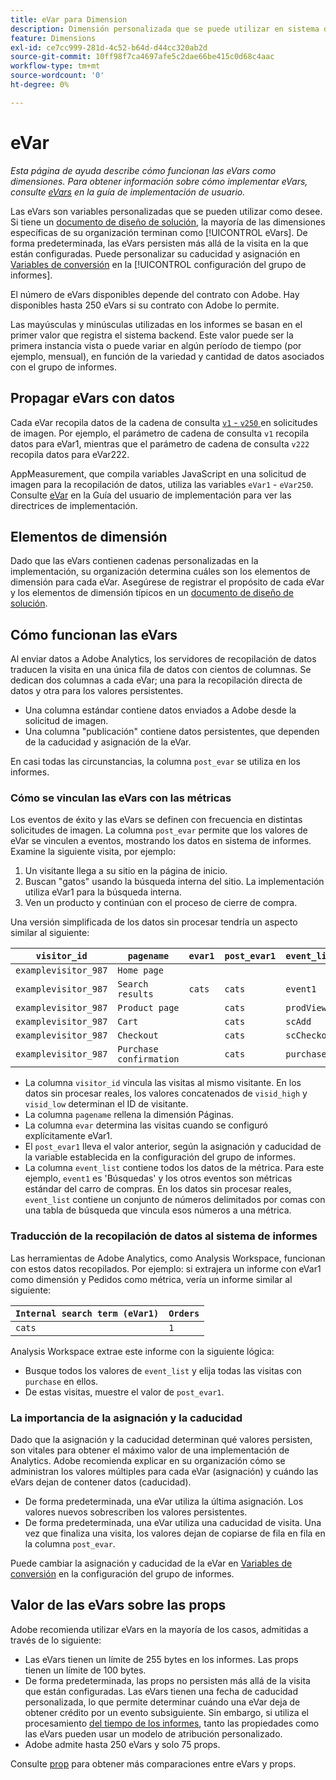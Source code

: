 ```yaml
---
title: eVar para Dimension
description: Dimensión personalizada que se puede utilizar en sistema de informes.
feature: Dimensions
exl-id: ce7cc999-281d-4c52-b64d-d44cc320ab2d
source-git-commit: 10ff98f7ca4697afe5c2dae66be415c0d68c4aac
workflow-type: tm+mt
source-wordcount: '0'
ht-degree: 0%

---
```


# eVar

*Esta página de ayuda describe cómo funcionan las eVars como dimensiones. Para obtener información sobre cómo implementar eVars, consulte [eVars](/help/implement/vars/page-vars/evar.md) en la guía de implementación de usuario.*

Las eVars son variables personalizadas que se pueden utilizar como desee. Si tiene un [documento de diseño de solución](/help/implement/prepare/solution-design.md), la mayoría de las dimensiones específicas de su organización terminan como [!UICONTROL eVars]. De forma predeterminada, las eVars persisten más allá de la visita en la que están configuradas. Puede personalizar su caducidad y asignación en [Variables de conversión](/help/admin/admin/conversion-var-admin/conversion-var-admin.md) en la [!UICONTROL configuración del grupo de informes].

El número de eVars disponibles depende del contrato con Adobe. Hay disponibles hasta 250 eVars si su contrato con Adobe lo permite.

Las mayúsculas y minúsculas utilizadas en los informes se basan en el primer valor que registra el sistema backend. Este valor puede ser la primera instancia vista o puede variar en algún período de tiempo (por ejemplo, mensual), en función de la variedad y cantidad de datos asociados con el grupo de informes.

## Propagar eVars con datos

Cada eVar recopila datos de la cadena de consulta [`v1` - `v250` ](/help/implement/validate/query-parameters.md) en solicitudes de imagen. Por ejemplo, el parámetro de cadena de consulta `v1` recopila datos para eVar1, mientras que el parámetro de cadena de consulta `v222` recopila datos para eVar222.

AppMeasurement, que compila variables JavaScript en una solicitud de imagen para la recopilación de datos, utiliza las variables `eVar1` - `eVar250`. Consulte [eVar](/help/implement/vars/page-vars/evar.md) en la Guía del usuario de implementación para ver las directrices de implementación.

## Elementos de dimensión

Dado que las eVars contienen cadenas personalizadas en la implementación, su organización determina cuáles son los elementos de dimensión para cada eVar. Asegúrese de registrar el propósito de cada eVar y los elementos de dimensión típicos en un [documento de diseño de solución](/help/implement/prepare/solution-design.md).

## Cómo funcionan las eVars

Al enviar datos a Adobe Analytics, los servidores de recopilación de datos traducen la visita en una única fila de datos con cientos de columnas. Se dedican dos columnas a cada eVar; una para la recopilación directa de datos y otra para los valores persistentes.

* Una columna estándar contiene datos enviados a Adobe desde la solicitud de imagen.
* Una columna &quot;publicación&quot; contiene datos persistentes, que dependen de la caducidad y asignación de la eVar.

En casi todas las circunstancias, la columna `post_evar` se utiliza en los informes.

### Cómo se vinculan las eVars con las métricas

Los eventos de éxito y las eVars se definen con frecuencia en distintas solicitudes de imagen. La columna `post_evar` permite que los valores de eVar se vinculen a eventos, mostrando los datos en sistema de informes. Examine la siguiente visita, por ejemplo:

1. Un visitante llega a su sitio en la página de inicio.
2. Buscan &quot;gatos&quot; usando la búsqueda interna del sitio. La implementación utiliza eVar1 para la búsqueda interna.
3. Ven un producto y continúan con el proceso de cierre de compra.

Una versión simplificada de los datos sin procesar tendría un aspecto similar al siguiente:

| `visitor_id` | `pagename` | `evar1` | `post_evar1` | `event_list` |
| --- | --- | --- | --- | --- |
| `examplevisitor_987` | `Home page` |  |  |  |
| `examplevisitor_987` | `Search results` | `cats` | `cats` | `event1` |
| `examplevisitor_987` | `Product page` |  | `cats` | `prodView` |
| `examplevisitor_987` | `Cart` |  | `cats` | `scAdd` |
| `examplevisitor_987` | `Checkout` |  | `cats` | `scCheckout` |
| `examplevisitor_987` | `Purchase confirmation` |  | `cats` | `purchase` |

* La columna `visitor_id` vincula las visitas al mismo visitante. En los datos sin procesar reales, los valores concatenados de `visid_high` y `visid_low` determinan el ID de visitante.
* La columna `pagename` rellena la dimensión Páginas.
* La columna `evar` determina las visitas cuando se configuró explícitamente eVar1.
* El `post_evar1` lleva el valor anterior, según la asignación y caducidad de la variable establecida en la configuración del grupo de informes.
* La columna `event_list` contiene todos los datos de la métrica. Para este ejemplo, `event1` es &#39;Búsquedas&#39; y los otros eventos son métricas estándar del carro de compras. En los datos sin procesar reales, `event_list` contiene un conjunto de números delimitados por comas con una tabla de búsqueda que vincula esos números a una métrica.

### Traducción de la recopilación de datos al sistema de informes

Las herramientas de Adobe Analytics, como Analysis Workspace, funcionan con estos datos recopilados. Por ejemplo: si extrajera un informe con eVar1 como dimensión y Pedidos como métrica, vería un informe similar al siguiente:

| `Internal search term (eVar1)` | `Orders` |
| --- | --- |
| `cats` | `1` |

Analysis Workspace extrae este informe con la siguiente lógica:

* Busque todos los valores de `event_list` y elija todas las visitas con `purchase` en ellos.
* De estas visitas, muestre el valor de `post_evar1`.

### La importancia de la asignación y la caducidad

Dado que la asignación y la caducidad determinan qué valores persisten, son vitales para obtener el máximo valor de una implementación de Analytics. Adobe recomienda explicar en su organización cómo se administran los valores múltiples para cada eVar (asignación) y cuándo las eVars dejan de contener datos (caducidad).

* De forma predeterminada, una eVar utiliza la última asignación. Los valores nuevos sobrescriben los valores persistentes.
* De forma predeterminada, una eVar utiliza una caducidad de visita. Una vez que finaliza una visita, los valores dejan de copiarse de fila en fila en la columna `post_evar`.

Puede cambiar la asignación y caducidad de la eVar en [Variables de conversión](/help/admin/admin/conversion-var-admin/conversion-var-admin.md) en la configuración del grupo de informes.

## Valor de las eVars sobre las props

Adobe recomienda utilizar eVars en la mayoría de los casos, admitidas a través de lo siguiente:

* Las eVars tienen un límite de 255 bytes en los informes. Las props tienen un límite de 100 bytes.
* De forma predeterminada, las props no persisten más allá de la visita que están configuradas. Las eVars tienen una fecha de caducidad personalizada, lo que permite determinar cuándo una eVar deja de obtener crédito por un evento subsiguiente. Sin embargo, si utiliza el procesamiento [del tiempo de los informes](/help/components/vrs/vrs-report-time-processing.md), tanto las propiedades como las eVars pueden usar un modelo de atribución personalizado.
* Adobe admite hasta 250 eVars y solo 75 props.

Consulte [prop](prop.md) para obtener más comparaciones entre eVars y props.
